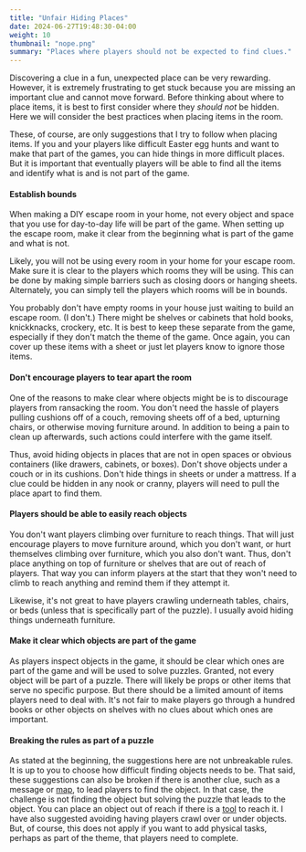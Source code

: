 ```yaml
---
title: "Unfair Hiding Places"
date: 2024-06-27T19:48:30-04:00
weight: 10
thumbnail: "nope.png"
summary: "Places where players should not be expected to find clues."
---
```


Discovering a clue in a fun, unexpected place can be very rewarding.
However, it is extremely frustrating to get stuck because you are missing
an important clue and cannot move forward. Before thinking about where to
place items, it is best to first consider where they _should not_ be
hidden. Here we will consider the best practices when placing items in the
room.

These, of course, are only suggestions that I try to follow when placing
items. If you and your players like difficult Easter egg hunts and want to
make that part of the games, you can hide things in more difficult places.
But it is important that eventually players will be able to find all the
items and identify what is and is not part of the game.

#### Establish bounds

When making a DIY escape room in your home, not every object and space that
you use for day-to-day life will be part of the game. When setting up the
escape room, make it clear from the beginning what is part of the game and
what is not.

Likely, you will not be using every room in your home for your escape room.
Make sure it is clear to the players which rooms they will be using. This
can be done by making simple barriers such as closing doors or hanging
sheets. Alternately, you can simply tell the players which rooms will be in
bounds.

You probably don't have empty rooms in your house just waiting to build an
escape room. (I don't.) There might be shelves or cabinets that hold books,
knickknacks, crockery, etc. It is best to keep these separate from the
game, especially if they don't match the theme of the game. Once again, you
can cover up these items with a sheet or just let players know to ignore
those items.

#### Don't encourage players to tear apart the room

One of the reasons to make clear where objects might be is to discourage
players from ransacking the room. You don't need the hassle of players
pulling cushions off of a couch, removing sheets off of a bed, upturning
chairs, or otherwise moving furniture around. In addition to being a pain
to clean up afterwards, such actions could interfere with the game itself.

Thus, avoid hiding objects in places that are not in open spaces or obvious
containers (like drawers, cabinets, or boxes). Don't shove objects under a
couch or in its cushions. Don't hide things in sheets or under a mattress.
If a clue could be hidden in any nook or cranny, players will need to pull
the place apart to find them.

#### Players should be able to easily reach objects

You don't want players climbing over furniture to reach things. That will
just encourage players to move furniture around, which you don't want, or
hurt themselves climbing over furniture, which you also don't want. Thus,
don't place anything on top of furniture or shelves that are out of reach
of players. That way you can inform players at the start that they won't
need to climb to reach anything and remind them if they attempt it.

Likewise, it's not great to have players crawling underneath tables,
chairs, or beds (unless that is specifically part of the puzzle). I usually
avoid hiding things underneath furniture.

#### Make it clear which objects are part of the game

As players inspect objects in the game, it should be clear which ones are
part of the game and will be used to solve puzzles. Granted, not every
object will be part of a puzzle. There will likely be props or other items
that serve no specific purpose. But there should be a limited amount of
items players need to deal with. It's not fair to make players go through a
hundred books or other objects on shelves with no clues about which ones
are important.

#### Breaking the rules as part of a puzzle

As stated at the beginning, the suggestions here are not unbreakable rules.
It is up to you to choose how difficult finding objects needs to be. That
said, these suggestions can also be broken if there is another clue, such
as a message or [map](../map/), to lead players to find the object. In that
case, the challenge is not finding the object but solving the puzzle that
leads to the object. You can place an object out of reach if there is a
[tool](/puzzles/tools/) to reach it. I have also suggested avoiding having
players crawl over or under objects. But, of course, this does not apply if
you want to add physical tasks, perhaps as part of the theme, that players
need to complete.
